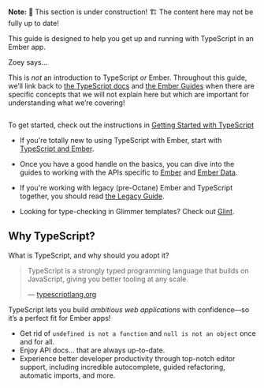 **Note:** 🚧 This section is under construction! 🏗️ The content here may not be fully up to date!

This guide is designed to help you get up and running with TypeScript in an Ember app.


<div class="cta">
  <div class="cta-note">
    <div class="cta-note-body">
      <div class="cta-note-heading">Zoey says...</div>
      <div class="cta-note-message">
        <p>
        This is <i>not</i> an introduction to TypeScript <i>or</i> Ember. Throughout this guide, we’ll link back to <a href="https://www.typescriptlang.org/docs/">the TypeScript docs</a> and <a href="../getting-started">the Ember Guides</a> when there are specific concepts that we will not explain here but which are important for understanding what we’re covering!
        </p>
      </div>
    </div>
    <img src="/images/mascots/zoey.png" role="presentation" alt="">
  </div>
</div>

To get started, check out the instructions in [Getting Started with TypeScript](./getting-started)

<!-- FIXME: Link -->

- If you're totally new to using TypeScript with Ember, start with [TypeScript and Ember](./ts/README.md).
<!-- FIXME: Link -->
- Once you have a good handle on the basics, you can dive into the guides to working with the APIs specific to [Ember](./ember/README.md) and [Ember Data](./ember-data/README.md).
<!-- FIXME: Link -->
- If you're working with legacy (pre-Octane) Ember and TypeScript together, you should read [the Legacy Guide](./legacy/README.md).
<!-- TODO: Bring in glint docs once glint advances to recommended. -->
- Looking for type-checking in Glimmer templates? Check out [Glint](https://typed-ember.gitbook.io/glint/).

## Why TypeScript?

What is TypeScript, and why should you adopt it?

> TypeScript is a strongly typed programming language that builds on JavaScript, giving you better tooling at any scale.
>
> — [typescriptlang.org](http://www.typescriptlang.org)

TypeScript lets you build _ambitious web applications_ with confidence—so it’s a perfect fit for Ember apps!

- Get rid of `undefined is not a function` and `null is not an object` once and for all.
- Enjoy API docs… that are always up-to-date.
- Experience better developer productivity through top-notch editor support, including incredible autocomplete, guided refactoring, automatic imports, and more.
